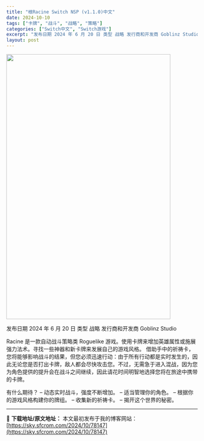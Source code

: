 ```yaml
---
title: "根Racine Switch NSP (v1.1.0)中文"
date: 2024-10-10
tags: ["卡牌", "战斗", "战略", "策略"]
categories: ["Switch中文", "Switch游戏"]
excerpt: "发布日期 2024 年 6 月 20 日 类型 战略 发行商和开发商 Goblinz Studio Racine 是一款自动战斗策略类 Roguelike 游戏。使用卡牌来增加英雄属性或施展强力法术。寻找一些神器和新卡牌来发展自己的游戏风格。 借助手中的祈祷卡，您将能够影响战斗的结果，但您必须迅速行&hellip;"
layout: post
---
```


<img class="aligncenter size-full wp-image-78148" src="https://sky.sfcrom.com/wp-content/uploads/2024/10/202410100351044.webp" alt="" width="432" height="698" />

发布日期 2024 年 6 月 20 日
类型 战略
发行商和开发商 Goblinz Studio

Racine 是一款自动战斗策略类 Roguelike 游戏。使用卡牌来增加英雄属性或施展强力法术。寻找一些神器和新卡牌来发展自己的游戏风格。
借助手中的祈祷卡，您将能够影响战斗的结果，但您必须迅速行动：由于所有行动都是实时发生的，因此无论您是否打出卡牌，敌人都会尽快攻击您。不过，无需急于进入混战，因为您为角色提供的提升会在战斗之间继续，因此请花时间明智地选择您将在旅途中携带的卡牌。

有什么期待？
– 动态实时战斗，强度不断增加。
– 适当管理你的角色。
– 根据你的游戏风格构建你的牌组。
– 收集新的祈祷卡。
– 揭开这个世界的秘密。

---
📖 **下载地址/原文地址：** 本文最初发布于我的博客网站：[https://sky.sfcrom.com/2024/10/78147](https://sky.sfcrom.com/2024/10/78147)
